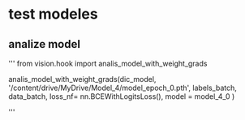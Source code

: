 # test modeles

## analize model 

'''
from vision.hook import analis_model_with_weight_grads

analis_model_with_weight_grads(dic_model,
        '/content/drive/MyDrive/Model_4/model_epoch_0.pth',
        labels_batch,
        data_batch,
        loss_nf= nn.BCEWithLogitsLoss(),
        model = model_4_0
                 )

'''